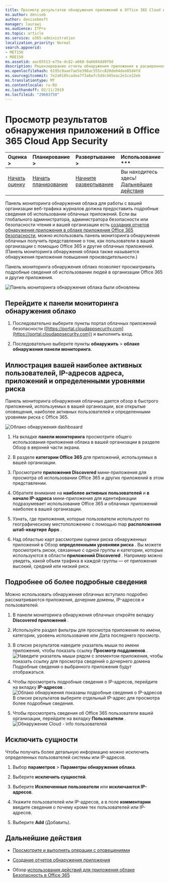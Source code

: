 ```yaml
---
title: Просмотр результатов обнаружения приложений в Office 365 Cloud App Security
ms.author: deniseb
author: denisebmsft
manager: laurawi
ms.audience: ITPro
ms.topic: article
ms.service: o365-administration
localization_priority: Normal
search.appverid:
- MET150
- MOE150
ms.assetid: aac65513-e75e-4c82-a668-9a6604dd9f9d
description: Рецензирование отчеты обнаружения приложения в расширенного управления безопасностью, которые помогут узнать больше об облачных приложений, как использовать сотрудникам вашей организации. После создания отчетов о обнаружения приложения с помощью файлов журнала с помощью брандмауэров и прокси-серверы, просмотрите результаты на панели мониторинга обнаружения приложения.
ms.openlocfilehash: 6195c9aae7ae5e398ac555cc820de04dee05d4fd
ms.sourcegitcommit: 7e2a0185cadea7f3a6afc5ddc445eac2e1ce22eb
ms.translationtype: MT
ms.contentlocale: ru-RU
ms.lasthandoff: 02/11/2019
ms.locfileid: "29603750"
---
```

# <a name="review-app-discovery-findings-in-office-365-cloud-app-security"></a>Просмотр результатов обнаружения приложений в Office 365 Cloud App Security
  
|Оценка **\>**|Планирование **\>**|Развертывание **\>**|Использование ***|
|:-----|:-----|:-----|:-----|
|[Начать оценку](office-365-cas-overview.md) <br/> |[Начать планирование](get-ready-for-office-365-cas.md) <br/> |[Начните развертывание](turn-on-office-365-cas.md) <br/> |Вы находитесь здесь!  <br/> [Дальнейшие действия](#next-steps) <br/> |
   
Панель мониторинга обнаружения облака для работы с вашей организации веб-трафика журналов должна предоставить подробные сведения об использовании облачных приложений. Если вы глобального администратора, администратора безопасности или безопасности чтения и вашей организации есть [создания отчетов обнаружения приложения в облаке приложения Office 365 безопасности](create-app-discovery-reports-in-ocas.md), можно использовать панель мониторинга обнаружения облачных получить представление о том, как пользователи в вашей организации с помощью Office 365 и другие облачных приложений. (Панель мониторинга обнаружения облака также называется обнаружения приложения повышения производительности.)
  
 Панель мониторинга обнаружения облако позволяет просматривать подробные сведения об использовании людей в организации Office 365 и другие приложения. 
  
![Панель мониторинга обнаружения облака были обновлены](media/12712681-c0b3-4cb3-b7fd-2cf2ad4e825f.png)
     
## <a name="go-to-the-cloud-discovery-dashboard"></a>Перейдите к панели мониторинга обнаружения облако

1. Последовательно выберите пункты портал облачных приложений безопасности ([https://portal.cloudappsecurity.com](https://portal.cloudappsecurity.com)) и выполнить вход.
    
2. Последовательно выберите пункты **обнаружить** \> **облаке обнаружения панели мониторинга**.
    
## <a name="see-your-top-users-ip-addresses-apps-and-risk-levels"></a>Иллюстрация вашей наиболее активных пользователей, IP-адресов адреса, приложений и определенными уровнями риска

Панель мониторинга обнаружения облачных дается обзор в быстрого приложений, используемых в вашей организации, все открытые оповещения, наиболее активных пользователей и определенными уровнями риска с Office 365.
  
![Облако обнаружения dashboaard](media/06696946-fbdf-4781-b5b8-2ac074fcb2a1.png)
  
1. На вкладке **панели мониторинга** просмотрите общего использования приложения облака в вашей организации в разделе Обзор в верхней части экрана. 
    
2. В разделе **категории Office 365** для приложений, используемых в вашей организации. 
    
3. Просмотрите **приложения Discovered** мини-приложения для просмотра об использовании Office 365 и других приложений в этом представлении. 
    
4. Обратите внимание на **наиболее активных пользователей** и **в начало IP-адреса** мини-приложения для идентификации подразумевает использование Office 365 и облачных приложений наиболее в вашей организации. 
    
5. Узнать, где приложения, которые пользователи используют по географическому местоположению с помощью map **расположения штаб-квартире Apps** . 
    
6. Над областью карт рассмотрим оценки риска обнаруженных приложений в Обзор **определенными уровнями риска** . Вы можете просмотреть риски, связанные с одной группы и категории, которые используются в области **приложений Discovered** . Например можно увидеть, какой объем трафика в каждой группы — от приложения высокий, средний или низкий риск. 
    
## <a name="dive-deeper-into-the-information"></a>Подробнее об более подробные сведения

Можно использовать обнаружения облачных вступило подробно рассматриваются приложения, дочерние домены, IP-адресов и пользователей.
  
1. В панели мониторинга обнаружения облачных откройте вкладку **Discovered приложений** . 
    
2. Используйте раздел фильтры для просмотра приложения по имени, категории, уровень использования или Дата последнего просмотр.
    
3. В списке результатов наведите указатель мыши по имени приложения, чтобы показать ссылку **Просмотр поддоменов** .<br/> ![Наведите указатель мыши рядом с элементом приложения, чтобы показать ссылку для просмотра сведений о дочернего домена](media/4a212215-8a2c-46fd-9ef9-89e4064658a6.png)<br/>Подробные сведения о выбранного приложения будут отображаться.
    
4. Чтобы просмотреть подробные сведения о IP-адресов, перейдите на вкладку **IP-адресов** .<br/>![Облако обнаружения показаны подробные сведения о IP-адресов](media/0c742bf6-da9e-4d22-8656-a27a5007d5d5.png)<br/>В списке результатов выберите отдельный IP-адрес для просмотра более подробные сведения.
    
5. Чтобы просмотреть сведения об Office 365 пользователи вашей организации, перейдите на вкладку **Пользователи** .<br/>![Обнаружение Cloud - info пользователей](media/2d9c2d85-01e6-4057-8020-d9a68f26bbac.png)
  
## <a name="exclude-entities"></a>Исключить сущности

Чтобы получать более детальную информацию можно исключить определенных пользователей системы или IP-адресов.
  
1. Выбор **параметров** \> **Параметры обнаружения облака**.
    
2. Выберите **исключить сущностей**.
    
3. Выберите **Исключенные пользователи** или **исключаются IP-адресов**.
    
4. Укажите пользователей или IP-адресов, а в поле **комментарии** введите сведения о почему кроме тех пользователей или IP-адресов. 
    
5. Выберите **Add** (Добавить).
    
## <a name="next-steps"></a>Дальнейшие действия

- [Просмотрите и выполнять операции с оповещениями](review-office-365-cas-alerts.md)
    
- [Создание отчетов обнаружения приложения](create-app-discovery-reports-in-ocas.md)
    
- Обзор [использования действий для приложения облаке Безопасность в Office 365](utilization-activities-for-ocas.md)
    

